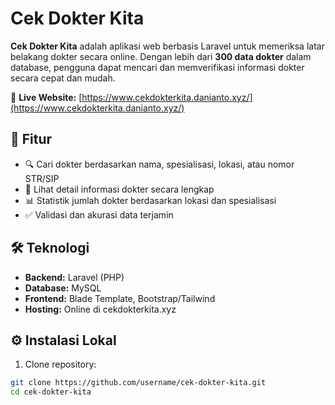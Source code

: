 # Cek Dokter Kita

**Cek Dokter Kita** adalah aplikasi web berbasis Laravel untuk memeriksa latar belakang dokter secara online. Dengan lebih dari **300 data dokter** dalam database, pengguna dapat mencari dan memverifikasi informasi dokter secara cepat dan mudah.

🔗 **Live Website:** [https://www.cekdokterkita.danianto.xyz/](https://www.cekdokterkita.danianto.xyz/)

## 🚀 Fitur

- 🔍 Cari dokter berdasarkan nama, spesialisasi, lokasi, atau nomor STR/SIP
- 📄 Lihat detail informasi dokter secara lengkap
- 📊 Statistik jumlah dokter berdasarkan lokasi dan spesialisasi
- ✅ Validasi dan akurasi data terjamin

## 🛠 Teknologi

- **Backend:** Laravel (PHP)
- **Database:** MySQL
- **Frontend:** Blade Template, Bootstrap/Tailwind
- **Hosting:** Online di cekdokterkita.xyz

## ⚙️ Instalasi Lokal

1. Clone repository:

```bash
git clone https://github.com/username/cek-dokter-kita.git
cd cek-dokter-kita
